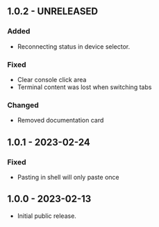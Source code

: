 ## 1.0.2 - UNRELEASED

### Added

-   Reconnecting status in device selector.

### Fixed

-   Clear console click area
-   Terminal content was lost when switching tabs

### Changed

-   Removed documentation card

## 1.0.1 - 2023-02-24

### Fixed

-   Pasting in shell will only paste once

## 1.0.0 - 2023-02-13

-   Initial public release.
